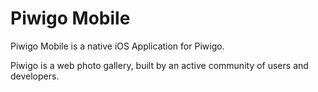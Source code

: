 # Piwigo Mobile
Piwigo Mobile is a native iOS Application for Piwigo.

Piwigo is a web photo gallery, built by an active community of users and developers.
